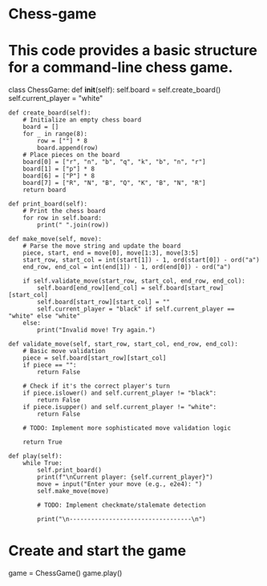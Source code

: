 # Chess-game
# This code provides a basic structure for a command-line chess game. 
class ChessGame:
    def __init__(self):
        self.board = self.create_board()
        self.current_player = "white"

    def create_board(self):
        # Initialize an empty chess board
        board = []
        for _ in range(8):
            row = [""] * 8
            board.append(row)
        # Place pieces on the board
        board[0] = ["r", "n", "b", "q", "k", "b", "n", "r"]
        board[1] = ["p"] * 8
        board[6] = ["P"] * 8
        board[7] = ["R", "N", "B", "Q", "K", "B", "N", "R"]
        return board

    def print_board(self):
        # Print the chess board
        for row in self.board:
            print(" ".join(row))

    def make_move(self, move):
        # Parse the move string and update the board
        piece, start, end = move[0], move[1:3], move[3:5]
        start_row, start_col = int(start[1]) - 1, ord(start[0]) - ord("a")
        end_row, end_col = int(end[1]) - 1, ord(end[0]) - ord("a")

        if self.validate_move(start_row, start_col, end_row, end_col):
            self.board[end_row][end_col] = self.board[start_row][start_col]
            self.board[start_row][start_col] = ""
            self.current_player = "black" if self.current_player == "white" else "white"
        else:
            print("Invalid move! Try again.")

    def validate_move(self, start_row, start_col, end_row, end_col):
        # Basic move validation
        piece = self.board[start_row][start_col]
        if piece == "":
            return False

        # Check if it's the correct player's turn
        if piece.islower() and self.current_player != "black":
            return False
        if piece.isupper() and self.current_player != "white":
            return False

        # TODO: Implement more sophisticated move validation logic

        return True

    def play(self):
        while True:
            self.print_board()
            print(f"\nCurrent player: {self.current_player}")
            move = input("Enter your move (e.g., e2e4): ")
            self.make_move(move)

            # TODO: Implement checkmate/stalemate detection

            print("\n----------------------------------\n")


# Create and start the game
game = ChessGame()
game.play()
